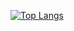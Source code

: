 [![Top Langs](https://github-readme-stats.vercel.app/api/top-langs/?username=oAndin)](https://github.com/oAndin/github-readme-stats&theme=dark)
